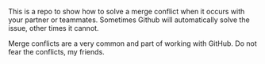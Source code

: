 This is a repo to show how to solve a merge conflict when it occurs with your partner or teammates. Sometimes Github will automatically solve the issue, other times it cannot.

Merge conflicts are a very common and part of working with GitHub. Do not fear the conflicts, my friends.